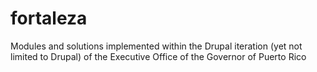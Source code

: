 fortaleza
=========

Modules and solutions implemented within the Drupal iteration (yet not limited to Drupal) of the Executive Office of the Governor of Puerto Rico
